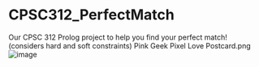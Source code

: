 # CPSC312_PerfectMatch
Our CPSC 312 Prolog project to help you find your perfect match! (considers hard and soft constraints)
Pink Geek Pixel Love Postcard.png![image](https://user-images.githubusercontent.com/69380701/114957824-a8006780-9e16-11eb-987f-c53b91638afa.png)
